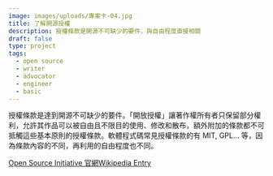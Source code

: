 ```yaml
---
image: images/uploads/專案卡-04.jpg
title: 了解開源授權
description: 授權條款是開源不可缺少的要件，與自由程度直接相關
draft: false
type: project
tags:
  - open source
  - writer
  - advocator
  - engineer
  - basic
---
```

授權條款是達到開源不可缺少的要件。「開放授權」讓著作權所有者只保留部分權利，允許其作品可以被自由且不限目的使用、修改和散布，額外附加的條款都不可抵觸這些基本原則的授權條款。軟體程式碼常見授權條款的有 MIT, GPL… 等，因為條款內容的不同，再利用的自由程度也不同。

[Open Source Initiative 官網](https://web.archive.org/web/20120222220933/http://www.opensource.org/)[Wikipedia Entry](https://zh.wikipedia.org/zh-tw/%E8%87%AA%E7%94%B1%E5%8F%8A%E9%96%8B%E6%94%BE%E5%8E%9F%E5%A7%8B%E7%A2%BC%E8%BB%9F%E9%AB%94%E8%A8%B1%E5%8F%AF%E8%AD%89%E6%AF%94%E8%BC%83)